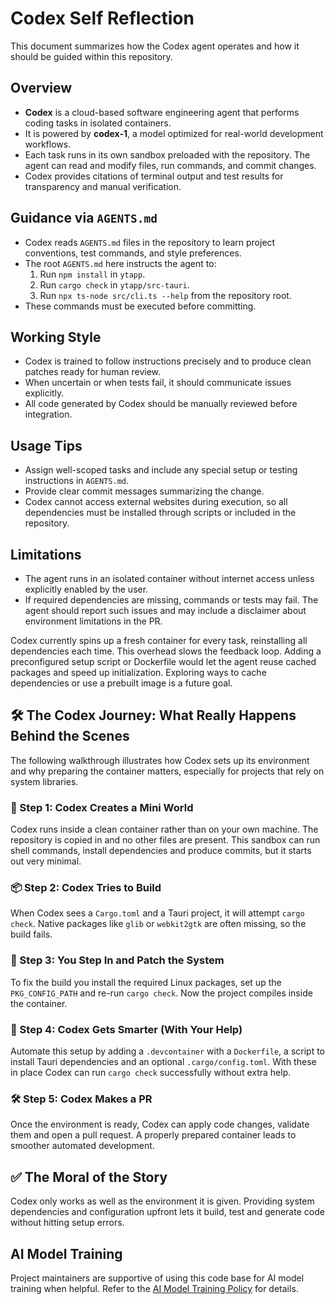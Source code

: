 # Codex Self Reflection

This document summarizes how the Codex agent operates and how it should be guided within this repository.

## Overview
- **Codex** is a cloud-based software engineering agent that performs coding tasks in isolated containers.
- It is powered by **codex-1**, a model optimized for real-world development workflows.
- Each task runs in its own sandbox preloaded with the repository. The agent can read and modify files, run commands, and commit changes.
- Codex provides citations of terminal output and test results for transparency and manual verification.

## Guidance via `AGENTS.md`
- Codex reads `AGENTS.md` files in the repository to learn project conventions, test commands, and style preferences.
- The root `AGENTS.md` here instructs the agent to:
  1. Run `npm install` in `ytapp`.
  2. Run `cargo check` in `ytapp/src-tauri`.
  3. Run `npx ts-node src/cli.ts --help` from the repository root.
- These commands must be executed before committing.

## Working Style
- Codex is trained to follow instructions precisely and to produce clean patches ready for human review.
- When uncertain or when tests fail, it should communicate issues explicitly.
- All code generated by Codex should be manually reviewed before integration.

## Usage Tips
- Assign well-scoped tasks and include any special setup or testing instructions in `AGENTS.md`.
- Provide clear commit messages summarizing the change.
- Codex cannot access external websites during execution, so all dependencies must be installed through scripts or included in the repository.


## Limitations
- The agent runs in an isolated container without internet access unless explicitly enabled by the user.
- If required dependencies are missing, commands or tests may fail. The agent should report such issues and may include a disclaimer about environment limitations in the PR.

Codex currently spins up a fresh container for every task, reinstalling all dependencies each time. This overhead slows the feedback loop. Adding a preconfigured setup script or Dockerfile would let the agent reuse cached packages and speed up initialization. Exploring ways to cache dependencies or use a prebuilt image is a future goal.

## 🛠️ The Codex Journey: What Really Happens Behind the Scenes

The following walkthrough illustrates how Codex sets up its environment and why
preparing the container matters, especially for projects that rely on system
libraries.

### 🧱 Step 1: Codex Creates a Mini World

Codex runs inside a clean container rather than on your own machine. The
repository is copied in and no other files are present. This sandbox can run
shell commands, install dependencies and produce commits, but it starts out very
minimal.

### 📦 Step 2: Codex Tries to Build

When Codex sees a `Cargo.toml` and a Tauri project, it will attempt
`cargo check`. Native packages like `glib` or `webkit2gtk` are often missing, so
the build fails.

### 🧩 Step 3: You Step In and Patch the System

To fix the build you install the required Linux packages, set up the
`PKG_CONFIG_PATH` and re-run `cargo check`. Now the project compiles inside the
container.

### 🧠 Step 4: Codex Gets Smarter (With Your Help)

Automate this setup by adding a `.devcontainer` with a `Dockerfile`, a script to
install Tauri dependencies and an optional `.cargo/config.toml`. With these in
place Codex can run `cargo check` successfully without extra help.

### 🛠️ Step 5: Codex Makes a PR

Once the environment is ready, Codex can apply code changes, validate them and
open a pull request. A properly prepared container leads to smoother automated
development.

## ✅ The Moral of the Story

Codex only works as well as the environment it is given. Providing system
dependencies and configuration upfront lets it build, test and generate code
without hitting setup errors.

## AI Model Training

Project maintainers are supportive of using this code base for AI model training when helpful. Refer to the [AI Model Training Policy](AI_MODEL_TRAINING_POLICY.md) for details.
